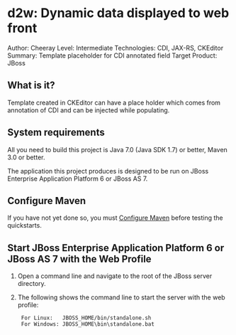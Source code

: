 d2w: Dynamic data displayed to web front
==========================================================================
Author: Cheeray
Level: Intermediate
Technologies: CDI, JAX-RS, CKEditor
Summary: Template placeholder for CDI annotated field
Target Product: JBoss

What is it?
-----------

Template created in CKEditor can have a place holder which comes from annotation of CDI and can be injected while populating.


System requirements
-------------------

All you need to build this project is Java 7.0 (Java SDK 1.7) or better, Maven 3.0 or better.

The application this project produces is designed to be run on JBoss Enterprise Application Platform 6 or JBoss AS 7. 

 
Configure Maven
---------------

If you have not yet done so, you must [Configure Maven](../README.md#mavenconfiguration) before testing the quickstarts.


Start JBoss Enterprise Application Platform 6 or JBoss AS 7 with the Web Profile
-------------------------

1. Open a command line and navigate to the root of the JBoss server directory.
2. The following shows the command line to start the server with the web profile:

        For Linux:   JBOSS_HOME/bin/standalone.sh
        For Windows: JBOSS_HOME\bin\standalone.bat
